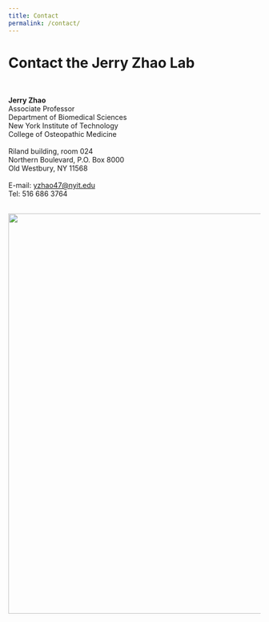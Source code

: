 ```yaml
---
title: Contact
permalink: /contact/
--- 
```


# Contact the Jerry Zhao Lab<br>
 <br>
 
**Jerry Zhao**<br>
Associate Professor<br>
Department of Biomedical Sciences<br>
New York Institute of Technology<br>
College of Osteopathic Medicine<br>
<br>
Riland building, room 024<br>
Northern Boulevard, P.O. Box 8000<br>
Old Westbury, NY 11568<br>
 <br>
E-mail: yzhao47@nyit.edu<br>
Tel: 516 686 3764<br>
 <br>

<img width="800" src="/img/LongGene_Lab_googlemap_3.png" data-action="zoom">



